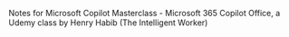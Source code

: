 Notes for Microsoft Copilot Masterclass - Microsoft 365 Copilot Office, a Udemy class by Henry Habib (The Intelligent Worker)
